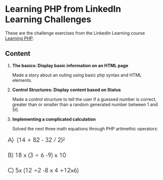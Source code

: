 # Learning PHP from LinkedIn Learning Challenges

These are the challenge exercises from the LinkedIn Learning course [Learning PHP](https://www.linkedin.com/learning/learning-php-4/).

## Content

1. __The basics: Display basic information on an HTML page__

    Made a story about an outing using basic php syntax and HTML elements. 

2. __Control Structures: Display content based on Status__

    Made a control structure to tell the user if a guessed number is correct, greater than or smaller than a random generated number between 1 and 50.

3. __Implementing a complicated calculation__

    Solved the next three math equations through PHP aritmethic operators:

![image](./3_Math/Math.PNG)